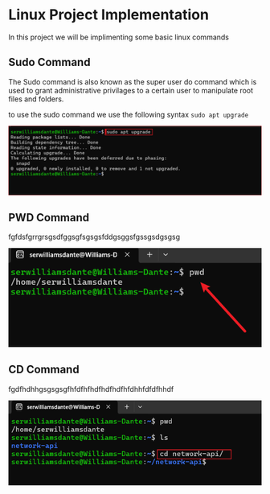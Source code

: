# Linux Project Implementation

In this project we will be implimenting some basic linux commands

## Sudo Command

The Sudo command is also known as the super user do command which is used to grant administrative privilages to a certain user to manipulate root files and folders.

to use the sudo command we use the following syntax `sudo apt upgrade`

![sudo](./img/1.sudo.png)

## PWD Command

fgfdsfgrrgrsgsdfggsgfsgsgsfddgsggsfgssgsdgsgsg

![pwd](./img/2.pwd.png)

## CD Command

fgdfhdhhgsgsgsgfhfdfhfhdfhdfhdfhfdhhfdfdfhhdf

![cd](./img/3.cd.png)

